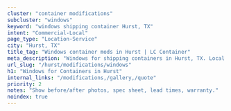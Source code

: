 ```yaml
---
cluster: "container modifications"
subcluster: "windows"
keyword: "windows shipping container Hurst, TX"
intent: "Commercial-Local"
page_type: "Location-Service"
city: "Hurst, TX"
title_tag: "Windows container mods in Hurst | LC Container"
meta_description: "Windows for shipping containers in Hurst, TX. Local fabrication & pro install. LC Container — Since 2003. Get a quote."
url_slug: "/hurst/modifications/windows"
h1: "Windows for Containers in Hurst"
internal_links: "/modifications,/gallery,/quote"
priority: 2
notes: "Show before/after photos, spec sheet, lead times, warranty."
noindex: true
---
```


<!-- TODO: Add unique city/inventory copy, images, and internal links here. -->
